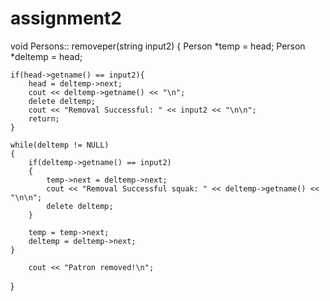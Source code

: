 # assignment2
void Persons:: removeper(string input2)
{
        Person *temp = head;
	Person *deltemp = head;

	if(head->getname() == input2){
		head = deltemp->next;
		cout << deltemp->getname() << "\n";
		delete deltemp;
		cout << "Removal Successful: " << input2 << "\n\n";
		return;
	}

	while(deltemp != NULL)
	{
		if(deltemp->getname() == input2)
		{
			temp->next = deltemp->next;
			cout << "Removal Successful squak: " << deltemp->getname() << "\n\n";
			delete deltemp;
		}

		temp = temp->next;
		deltemp = deltemp->next;
	}

		cout << "Patron removed!\n";
}
